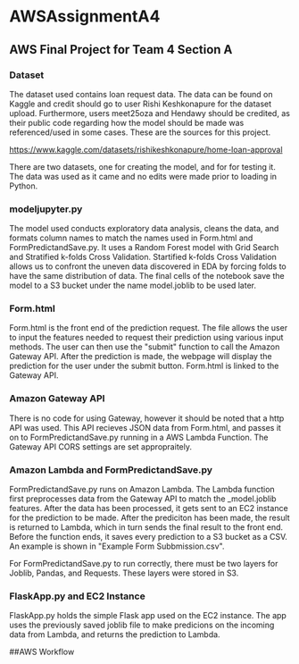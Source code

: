 # AWSAssignmentA4
## AWS Final Project for Team 4 Section A



### Dataset
The dataset used contains loan request data. The data can be found on Kaggle and credit should go to user Rishi Keshkonapure for the dataset upload. Furthermore, users meet25oza and Hendawy should be credited, as their public code regarding how the model should be made was referenced/used in some cases. These are the sources for this project.

https://www.kaggle.com/datasets/rishikeshkonapure/home-loan-approval

There are two datasets, one for creating the model, and for for testing it. The data was used as it came and no edits were made prior to loading in Python.

### modeljupyter.py
The model used conducts exploratory data analysis, cleans the data, and formats column names to match the names used in Form.html and FormPredictandSave.py. It uses a Random Forest model with Grid Search and Stratified k-folds Cross Validation. Startified k-folds Cross Validation allows us to confront the uneven data discovered in EDA by forcing folds to have the same distribution of data. The final cells of the notebook save the model to a S3 bucket under the name model.joblib to be used later.

### Form.html
Form.html is the front end of the prediction request. The file allows the user to input the features needed to request their prediction using various input methods. The user can then use the "submit" function to call the Amazon Gateway API. After the prediction is made, the webpage will display the prediction for the user under the submit button. Form.html is linked to the Gateway API.

### Amazon Gateway API
There is no code for using Gateway, however it should be noted that a http API was used. This API recieves JSON data from Form.html, and passes it on to FormPredictandSave.py running in a AWS Lambda Function. The Gateway API CORS settings are set appropraitely. 

### Amazon Lambda and FormPredictandSave.py
FormPredictandSave.py runs on Amazon Lambda. The Lambda function first preprocesses data from the Gateway API to match the _model.joblib features. After the data has been processed, it gets sent to an EC2 instance for the prediction to be made. After the prediciton has been made, the result is returned to Lambda, which in turn sends the final result to the front end. Before the function ends, it saves every prediction to a S3 bucket as a CSV. An example is shown in "Example Form Subbmission.csv".

For FormPredictandSave.py to run correctly, there must be two layers for Joblib, Pandas, and Requests. These layers were stored in S3.

### FlaskApp.py and EC2 Instance 
FlaskApp.py holds the simple Flask app used on the EC2 instance. The app uses the previously saved joblib file to make predicions on the incoming data from Lambda, and returns the prediction to Lambda.

##AWS Workflow



